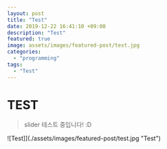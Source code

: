 ```yaml
---
layout: post
title: "Test"
date: 2019-12-22 16:41:10 +09:00
description: "Test"
featured: true
image: assets/images/featured-post/test.jpg
categories: 
  - "programming"
tags:
  - "Test"
---
```



TEST
======

> slider 테스트 중입니다! :D

![Test]](./assets/images/featured-post/test.jpg "Test")